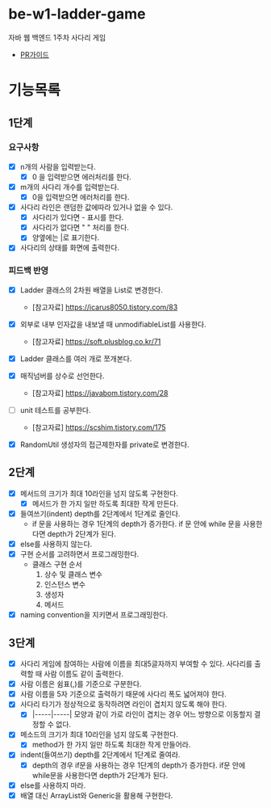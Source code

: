 # be-w1-ladder-game

자바 웹 백엔드 1주차 사다리 게임

- [PR가이드](https://github.com/code-squad/codesquad-docs/tree/master/codereview-auto)

# 기능목록
## 1단계
### 요구사항
- [x] n개의 사람을 입력받는다.
    - [x] 0 을 입력받으면 에러처리를 한다.
- [x] m개의 사다리 개수를 입력받는다.
    - [x] 0을 입력받으면 에러처리를 한다.
- [x] 사다리 라인은 랜덤한 값에따라 있거나 없을 수 있다.
    - [x] 사다리가 있다면 - 표시를 한다.
    - [x] 사다리가 없다면 " " 처리를 한다.
    - [x] 양옆에는 |로 표기한다.
- [x] 사다리의 상태를 화면에 출력한다.

### 피드백 반영
- [x] Ladder 클래스의 2차원 배열을 List로 변경한다.
  - [참고자료] https://icarus8050.tistory.com/83
- [x] 외부로 내부 인자값을 내보낼 때 unmodifiableList를 사용한다.
  - [참고자료] https://soft.plusblog.co.kr/71
- [x] Ladder 클래스를 여러 개로 쪼개본다.
- [x] 매직넘버를 상수로 선언한다.
  - [참고자료] https://javabom.tistory.com/28
- [ ] unit 테스트를 공부한다.
  - [참고자료] https://scshim.tistory.com/175
- [x] RandomUtil 생성자의 접근제한자를 private로 변경한다.


## 2단계
- [x]  메서드의 크기가 최대 10라인을 넘지 않도록 구현한다.
    - [x] 메서드가 한 가지 일만 하도록 최대한 작게 만든다.
- [x]  들여쓰기(indent) depth를 2단계에서 1단계로 줄인다.
    - if 문을 사용하는 경우 1단계의 depth가 증가한다. if 문 안에 while 문을 사용한다면 depth가 2단계가 된다.
- [x]  else를 사용하지 않는다.
- [x]  구현 순서를 고려하면서 프로그래밍한다.
    - 클래스 구현 순서
      1. 상수 및 클래스 변수
      2. 인스턴스 변수
      3. 생성자
      4. 메서드
- [x]  naming convention을 지키면서 프로그래밍한다.

## 3단계
- [x] 사다리 게임에 참여하는 사람에 이름을 최대5글자까지 부여할 수 있다. 사다리를 출력할 때 사람 이름도 같이 출력한다.
- [x] 사람 이름은 쉼표(,)를 기준으로 구분한다.
- [x] 사람 이름을 5자 기준으로 출력하기 때문에 사다리 폭도 넓어져야 한다.
- [x] 사다리 타기가 정상적으로 동작하려면 라인이 겹치지 않도록 해야 한다.
  - [x] |-----|-----| 모양과 같이 가로 라인이 겹치는 경우 어느 방향으로 이동할지 결정할 수 없다.
- [x] 메소드의 크기가 최대 10라인을 넘지 않도록 구현한다.
    - [x] method가 한 가지 일만 하도록 최대한 작게 만들어라.
- [x] indent(들여쓰기) depth를 2단계에서 1단계로 줄여라.
    - [x] depth의 경우 if문을 사용하는 경우 1단계의 depth가 증가한다. if문 안에 while문을 사용한다면 depth가 2단계가 된다.
- [x] else를 사용하지 마라.
- [x] 배열 대신 ArrayList와 Generic을 활용해 구현한다.